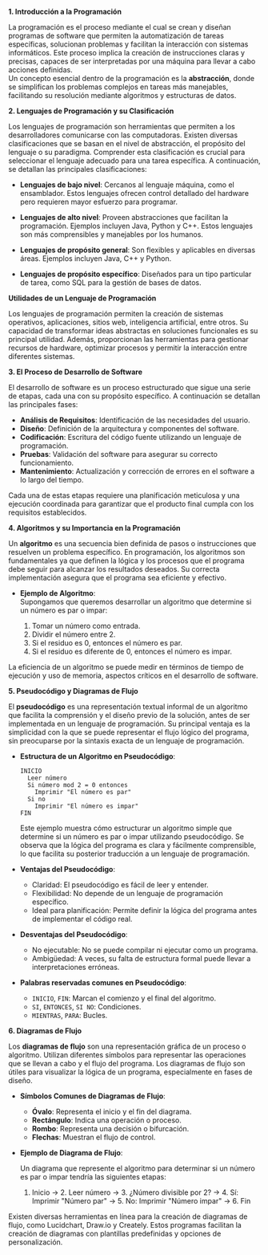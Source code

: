 **1. Introducción a la Programación**

La programación es el proceso mediante el cual se crean y diseñan programas de software que permiten la automatización de tareas específicas, solucionan problemas y facilitan la interacción con sistemas informáticos. Este proceso implica la creación de instrucciones claras y precisas, capaces de ser interpretadas por una máquina para llevar a cabo acciones definidas.  
Un concepto esencial dentro de la programación es la **abstracción**, donde se simplifican los problemas complejos en tareas más manejables, facilitando su resolución mediante algoritmos y estructuras de datos.

**2. Lenguajes de Programación y su Clasificación**

Los lenguajes de programación son herramientas que permiten a los desarrolladores comunicarse con las computadoras. Existen diversas clasificaciones que se basan en el nivel de abstracción, el propósito del lenguaje o su paradigma. Comprender esta clasificación es crucial para seleccionar el lenguaje adecuado para una tarea específica. A continuación, se detallan las principales clasificaciones:

- **Lenguajes de bajo nivel**: Cercanos al lenguaje máquina, como el ensamblador. Estos lenguajes ofrecen control detallado del hardware pero requieren mayor esfuerzo para programar.
  
- **Lenguajes de alto nivel**: Proveen abstracciones que facilitan la programación. Ejemplos incluyen Java, Python y C++. Estos lenguajes son más comprensibles y manejables por los humanos.

- **Lenguajes de propósito general**: Son flexibles y aplicables en diversas áreas. Ejemplos incluyen Java, C++ y Python.
  
- **Lenguajes de propósito específico**: Diseñados para un tipo particular de tarea, como SQL para la gestión de bases de datos.

**Utilidades de un Lenguaje de Programación**

Los lenguajes de programación permiten la creación de sistemas operativos, aplicaciones, sitios web, inteligencia artificial, entre otros. Su capacidad de transformar ideas abstractas en soluciones funcionales es su principal utilidad. Además, proporcionan las herramientas para gestionar recursos de hardware, optimizar procesos y permitir la interacción entre diferentes sistemas.

**3. El Proceso de Desarrollo de Software**

El desarrollo de software es un proceso estructurado que sigue una serie de etapas, cada una con su propósito específico. A continuación se detallan las principales fases:

- **Análisis de Requisitos**: Identificación de las necesidades del usuario.
- **Diseño**: Definición de la arquitectura y componentes del software.
- **Codificación**: Escritura del código fuente utilizando un lenguaje de programación.
- **Pruebas**: Validación del software para asegurar su correcto funcionamiento.
- **Mantenimiento**: Actualización y corrección de errores en el software a lo largo del tiempo.

Cada una de estas etapas requiere una planificación meticulosa y una ejecución coordinada para garantizar que el producto final cumpla con los requisitos establecidos.

**4. Algoritmos y su Importancia en la Programación**

Un **algoritmo** es una secuencia bien definida de pasos o instrucciones que resuelven un problema específico. En programación, los algoritmos son fundamentales ya que definen la lógica y los procesos que el programa debe seguir para alcanzar los resultados deseados. Su correcta implementación asegura que el programa sea eficiente y efectivo.

- **Ejemplo de Algoritmo**:  
  Supongamos que queremos desarrollar un algoritmo que determine si un número es par o impar:
  
  1. Tomar un número como entrada.
  2. Dividir el número entre 2.
  3. Si el residuo es 0, entonces el número es par.
  4. Si el residuo es diferente de 0, entonces el número es impar.

La eficiencia de un algoritmo se puede medir en términos de tiempo de ejecución y uso de memoria, aspectos críticos en el desarrollo de software.

**5. Pseudocódigo y Diagramas de Flujo**

El **pseudocódigo** es una representación textual informal de un algoritmo que facilita la comprensión y el diseño previo de la solución, antes de ser implementada en un lenguaje de programación. Su principal ventaja es la simplicidad con la que se puede representar el flujo lógico del programa, sin preocuparse por la sintaxis exacta de un lenguaje de programación.

- **Estructura de un Algoritmo en Pseudocódigo**:

  ```text
  INICIO
    Leer número
    Si número mod 2 = 0 entonces
      Imprimir "El número es par"
    Si no
      Imprimir "El número es impar"
  FIN
  ```

  Este ejemplo muestra cómo estructurar un algoritmo simple que determine si un número es par o impar utilizando pseudocódigo. Se observa que la lógica del programa es clara y fácilmente comprensible, lo que facilita su posterior traducción a un lenguaje de programación.

- **Ventajas del Pseudocódigo**:
  - Claridad: El pseudocódigo es fácil de leer y entender.
  - Flexibilidad: No depende de un lenguaje de programación específico.
  - Ideal para planificación: Permite definir la lógica del programa antes de implementar el código real.

- **Desventajas del Pseudocódigo**:
  - No ejecutable: No se puede compilar ni ejecutar como un programa.
  - Ambigüedad: A veces, su falta de estructura formal puede llevar a interpretaciones erróneas.

- **Palabras reservadas comunes en Pseudocódigo**:
  - `INICIO`, `FIN`: Marcan el comienzo y el final del algoritmo.
  - `SI`, `ENTONCES`, `SI NO`: Condiciones.
  - `MIENTRAS`, `PARA`: Bucles.

**6. Diagramas de Flujo**

Los **diagramas de flujo** son una representación gráfica de un proceso o algoritmo. Utilizan diferentes símbolos para representar las operaciones que se llevan a cabo y el flujo del programa. Los diagramas de flujo son útiles para visualizar la lógica de un programa, especialmente en fases de diseño.

- **Símbolos Comunes de Diagramas de Flujo**:
  - **Óvalo**: Representa el inicio y el fin del diagrama.
  - **Rectángulo**: Indica una operación o proceso.
  - **Rombo**: Representa una decisión o bifurcación.
  - **Flechas**: Muestran el flujo de control.

- **Ejemplo de Diagrama de Flujo**:
  
  Un diagrama que represente el algoritmo para determinar si un número es par o impar tendría las siguientes etapas:  
  1. Inicio → 2. Leer número → 3. ¿Número divisible por 2? → 4. Sí: Imprimir "Número par" → 5. No: Imprimir "Número impar" → 6. Fin

Existen diversas herramientas en línea para la creación de diagramas de flujo, como Lucidchart, Draw.io y Creately. Estos programas facilitan la creación de diagramas con plantillas predefinidas y opciones de personalización.